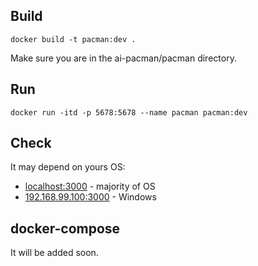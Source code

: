 ## Build
`docker build -t pacman:dev .`

Make sure you are in the ai-pacman/pacman directory.

## Run
`docker run -itd -p 5678:5678 --name pacman pacman:dev`

## Check 
It may depend on yours OS:
- [localhost:3000](http://localhost:5678/) - majority of OS
- [192.168.99.100:3000](http://192.168.99.100:5678/) - Windows

## docker-compose
It will be added soon.
